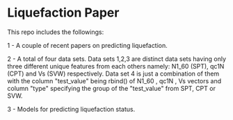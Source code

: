 # Liquefaction Paper

This repo includes the followings:

1 - A couple of recent papers on predicting liquefaction. 

2 - A total of four data sets. Data sets 1,2,3 are distinct data sets having only three different unique features from each others namely: N1_60 (SPT), qc1N (CPT) and Vs (SVW) respectively. Data set 4 is just a combination of them with the column "test_value" being rbind() of N1_60 , qc1N , Vs vectors and column "type" specifying the group of the "test_value" from SPT, CPT or SVW. 

3 - Models for predicting liquefaction status. 
